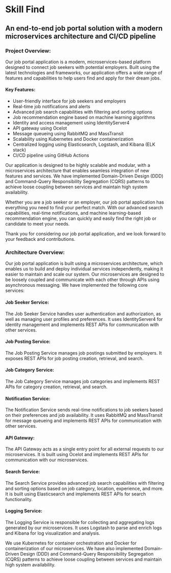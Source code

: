 # Skill Find

## An end-to-end job portal solution with a modern microservices architecture and CI/CD pipeline

### Project Overview:


Our job portal application is a modern, microservices-based platform designed to connect job seekers with potential employers. Built using the latest technologies and frameworks, our application offers a wide range of features and capabilities to help users find and apply for their dream jobs.

#### Key Features:

- User-friendly interface for job seekers and employers
- Real-time job notifications and alerts
- Advanced job search capabilities with filtering and sorting options
- Job recommendation engine based on machine learning algorithms
- Identity and access management using IdentityServer4
- API gateway using Ocelot
- Message queueing using RabbitMQ and MassTransit
- Scalability using Kubernetes and Docker containerization
- Centralized logging using Elasticsearch, Logstash, and Kibana (ELK stack)
- CI/CD pipeline using GitHub Actions

Our application is designed to be highly scalable and modular, with a microservices architecture that enables seamless integration of new features and services. We have implemented Domain-Driven Design (DDD) and Command-Query Responsibility Segregation (CQRS) patterns to achieve loose coupling between services and maintain high system availability.

Whether you are a job seeker or an employer, our job portal application has everything you need to find your perfect match. With our advanced search capabilities, real-time notifications, and machine learning-based recommendation engine, you can quickly and easily find the right job or candidate to meet your needs.

Thank you for considering our job portal application, and we look forward to your feedback and contributions.

### Architecture Overview:


Our job portal application is built using a microservices architecture, which enables us to build and deploy individual services independently, making it easier to maintain and scale our system. Our microservices are designed to be loosely coupled and communicate with each other through APIs using asynchronous messaging. We have implemented the following core services:

#### Job Seeker Service:
The Job Seeker Service handles user authentication and authorization, as well as managing user profiles and preferences. It uses IdentityServer4 for identity management and implements REST APIs for communication with other services.

#### Job Posting Service:
The Job Posting Service manages job postings submitted by employers. It exposes REST APIs for job posting creation, retrieval, and search.

#### Job Category Service:
The Job Category Service manages job categories and implements REST APIs for category creation, retrieval, and search.

#### Notification Service:
The Notification Service sends real-time notifications to job seekers based on their preferences and job availability. It uses RabbitMQ and MassTransit for message queueing and implements REST APIs for communication with other services.

#### API Gateway:
The API Gateway acts as a single entry point for all external requests to our microservices. It is built using Ocelot and implements REST APIs for communication with our microservices.

#### Search Service:
The Search Service provides advanced job search capabilities with filtering and sorting options based on job category, location, experience, and more. It is built using Elasticsearch and implements REST APIs for search functionality.

#### Logging Service:
The Logging Service is responsible for collecting and aggregating logs generated by our microservices. It uses Logstash to parse and enrich logs and Kibana for log visualization and analysis.

We use Kubernetes for container orchestration and Docker for containerization of our microservices. We have also implemented Domain-Driven Design (DDD) and Command-Query Responsibility Segregation (CQRS) patterns to achieve loose coupling between services and maintain high system availability.
